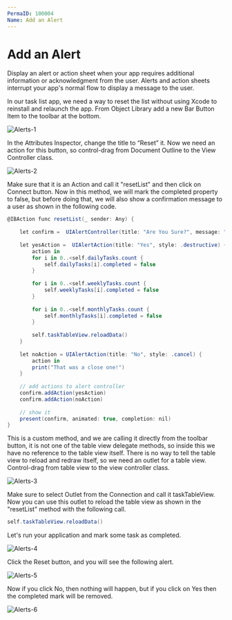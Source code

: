 ```yaml
---
PermaID: 100004
Name: Add an Alert
---
```


# Add an Alert

Display an alert or action sheet when your app requires additional information or acknowledgment from the user. Alerts and action sheets interrupt your app's normal flow to display a message to the user.

In our task list app, we need a way to reset the list without using Xcode to reinstall and relaunch the app. From Object Library add a new Bar Button Item to the toolbar at the bottom. 

<img src="images/alerts1.png" alt="Alerts-1">

In the Attributes Inspector, change the title to “Reset” it. Now we need an action for this button, so control-drag from Document Outline to the View Controller class.

<img src="images/alerts2.png" alt="Alerts-2">

Make sure that it is an Action and call it "resetList" and then click on Connect button. Now in this method, we will mark the completed property to false, but before doing that, we will also show a confirmation message to a user as shown in the following code.

```csharp
@IBAction func resetList(_ sender: Any) {
    
    let confirm =  UIAlertController(title: "Are You Sure?", message: "Really reset the list?", preferredStyle: .alert)
    
    let yesAction =  UIAlertAction(title: "Yes", style: .destructive) {
        action in
        for i in 0..<self.dailyTasks.count {
            self.dailyTasks[i].completed = false
        }
        
        for i in 0..<self.weeklyTasks.count {
            self.weeklyTasks[i].completed = false
        }
        
        for i in 0..<self.monthlyTasks.count {
            self.monthlyTasks[i].completed = false
        }
        
        self.taskTableView.reloadData()
    }
    
    let noAction = UIAlertAction(title: "No", style: .cancel) {
        action in
        print("That was a close one!")
    }
    
    // add actions to alert controller
    confirm.addAction(yesAction)
    confirm.addAction(noAction)
    
    // show it
    present(confirm, animated: true, completion: nil) 
}
```

This is a custom method, and we are calling it directly from the toolbar button, it is not one of the table view delegate methods, so inside this we have no reference to the table view itself. There is no way to tell the table view to reload and redraw itself, so we need an outlet for a table view. Control-drag from table view to the view controller class.

<img src="images/alerts3.png" alt="Alerts-3">

Make sure to select Outlet from the Connection and call it taskTableView. Now you can use this outlet to reload the table view as shown in the "resetList" method with the following call.

```csharp
self.taskTableView.reloadData()
```

Let's run your application and mark some task as completed.

<img src="images/alerts4.png" alt="Alerts-4">

Click the Reset button, and you will see the following alert.

<img src="images/alerts5.png" alt="Alerts-5">

Now if you click No, then nothing will happen, but if you click on Yes then the completed mark will be removed.
 
<img src="images/alerts6.png" alt="Alerts-6">